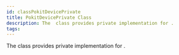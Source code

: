 ```yaml
---
id: classPokitDevicePrivate
title: PokitDevicePrivate Class
description: The  class provides private implementation for .
tags:
---
```

The  <docRefTextType>  class provides private implementation for  <docRefTextType> .
